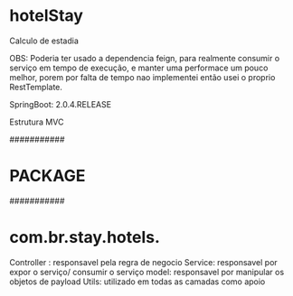 # hotelStay
Calculo de estadia

OBS: Poderia ter usado a dependencia feign, para realmente consumir o serviço em tempo de execução, e manter uma performace um pouco melhor, porem por falta de tempo nao implementei então usei o proprio RestTemplate.

SpringBoot: 2.0.4.RELEASE

Estrutura MVC

###########
# PACKAGE #
###########

# com.br.stay.hotels.
Controller : responsavel pela regra de negocio
Service: responsavel por expor o serviço/ consumir o serviço
model: responsavel por manipular os objetos de payload
Utils:  utilizado em todas as camadas como apoio
